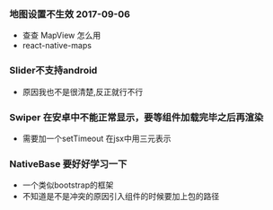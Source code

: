 ### 地图设置不生效 2017-09-06
* 查查 MapView 怎么用
* react-native-maps

### Slider不支持android
* 原因我也不是很清楚,反正就行不行

### Swiper 在安卓中不能正常显示，要等组件加载完毕之后再渲染
* 需要加一个setTimeout 在jsx中用三元表示

### NativeBase 要好好学习一下
* 一个类似bootstrap的框架
* 不知道是不是冲突的原因引入组件的时候要加上包的路径
